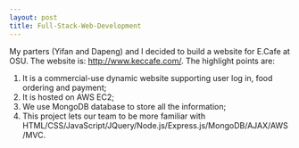 ```yaml
---
layout: post
title: Full-Stack-Web-Development
---
```


My parters (Yifan and Dapeng) and I decided to build a website for E.Cafe at OSU. The website is: http://www.keccafe.com/.
The highlight points are:
1. It is a commercial-use dynamic website supporting user log in, food ordering and payment;
2. It is hosted on AWS EC2;
3. We use MongoDB database to store all the information;
4. This project lets our team to be more familiar with HTML/CSS/JavaScript/JQuery/Node.js/Express.js/MongoDB/AJAX/AWS/MVC.
